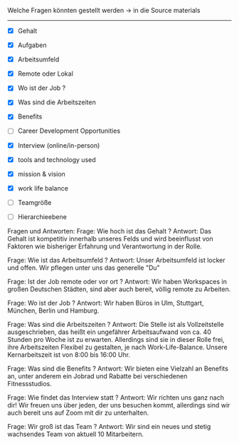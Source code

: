 Welche Fragen könnten gestellt werden -> in die Source materials

---
- [x] Gehalt
- [x] Aufgaben
- [x] Arbeitsumfeld
- [x] Remote oder Lokal
- [x] Wo ist der Job ?
- [x] Was sind die Arbeitszeiten
- [x] Benefits
- [ ] Career Development Opportunities
- [x] Interview (online/in-person)
- [x] tools and technology used
- [x] mission & vision
- [x] work life balance
- [ ] Teamgröße
- [ ] Hierarchieebene



Fragen und Antworten:
Frage: Wie hoch ist das Gehalt ?
Antwort: Das Gehalt ist kompetitiv innerhalb unseres Felds und wird beeinflusst von Faktoren wie bisheriger Erfahrung und Verantwortung in der Rolle. 

Frage: Wie ist das Arbeitsumfeld ?
Antwort: Unser Arbeitsumfeld ist locker und offen. Wir pflegen unter uns das generelle "Du"

Frage: Ist der Job remote oder vor ort ?
Antwort: Wir haben Workspaces in großen Deutschen Städten, sind aber auch bereit, völlig remote zu Arbeiten.

Frage: Wo ist der Job ? 
Antwort: Wir haben Büros in Ulm, Stuttgart, München, Berlin und Hamburg.

Frage: Was sind die Arbeitszeiten ?
Antwort: Die Stelle ist als Vollzeitstelle ausgeschrieben, das heißt ein ungefährer Arbeitsaufwand von ca. 40 Stunden pro Woche ist zu erwarten. Allerdings sind sie in dieser Rolle frei, ihre Arbeitszeiten Flexibel zu gestalten, je nach Work-Life-Balance. Unsere Kernarbeitszeit ist von 8:00 bis 16:00 Uhr.

Frage: Was sind die Benefits ?
Antwort: Wir bieten eine Vielzahl an Benefits an, unter anderem ein Jobrad und Rabatte bei verschiedenen Fitnessstudios.

Frage: Wie findet das Interview statt ?
Antwort: Wir richten uns ganz nach dir! Wir freuen uns über jeden, der uns besuchen kommt, allerdings sind wir auch bereit uns auf Zoom mit dir zu unterhalten.

Frage: Wir groß ist das Team ?
Antwort: Wir sind ein neues und stetig wachsendes Team von aktuell 10 Mitarbeitern.